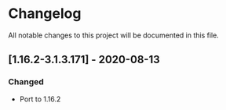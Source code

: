 # Changelog
All notable changes to this project will be documented in this file.

## [1.16.2-3.1.3.171] - 2020-08-13
### Changed
 - Port to 1.16.2

